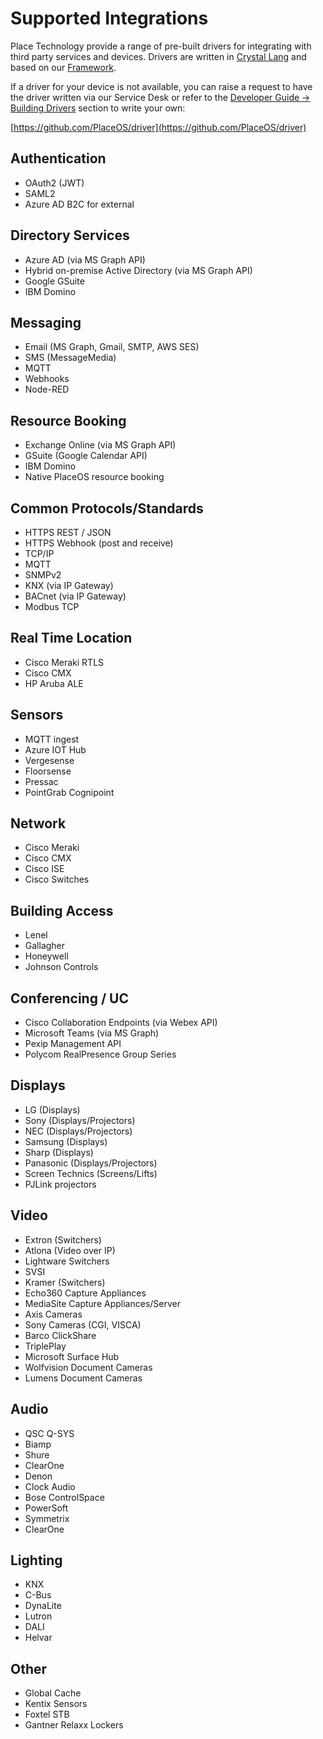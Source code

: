 # Supported Integrations

Place Technology provide a range of pre-built drivers for integrating with third party services and devices. Drivers are written in [Crystal Lang](https://crystal-lang.org/) and based on our [Framework](https://github.com/PlaceOS/driver).

If a driver for your device is not available, you can raise a request to have the driver written via our Service Desk or refer to the [Developer Guide -&gt; Building Drivers](https://docs.acaengine.com/developer-guide/drivers) section to write your own: 

[https://github.com/PlaceOS/driver](https://github.com/PlaceOS/driver)

## Authentication

* OAuth2 \(JWT\)
* SAML2
* Azure AD B2C for external 

## Directory Services

* Azure AD \(via MS Graph API\)
* Hybrid on-premise Active Directory \(via MS Graph API\)
* Google GSuite
* IBM Domino

## Messaging

* Email \(MS Graph, Gmail, SMTP, AWS SES\)
* SMS \(MessageMedia\)
* MQTT
* Webhooks
* Node-RED

## Resource Booking

* Exchange Online \(via MS Graph API\)
* GSuite \(Google Calendar API\)
* IBM Domino
* Native PlaceOS resource booking

## Common Protocols/Standards

* HTTPS REST / JSON
* HTTPS Webhook \(post and receive\)
* TCP/IP
* MQTT
* SNMPv2
* KNX \(via IP Gateway\)
* BACnet \(via IP Gateway\)
* Modbus TCP

## Real Time Location

* Cisco Meraki RTLS
* Cisco CMX
* HP Aruba ALE

## Sensors

* MQTT ingest
* Azure IOT Hub
* Vergesense
* Floorsense
* Pressac
* PointGrab Cognipoint

## Network

* Cisco Meraki
* Cisco CMX
* Cisco ISE
* Cisco Switches

## Building Access

* Lenel
* Gallagher
* Honeywell
* Johnson Controls

## Conferencing / UC

* Cisco Collaboration Endpoints \(via Webex API\)
* Microsoft Teams \(via MS Graph\)
* Pexip Management API
* Polycom RealPresence Group Series

## Displays

* LG \(Displays\)
* Sony \(Displays/Projectors\)
* NEC \(Displays/Projectors\)
* Samsung \(Displays\)
* Sharp \(Displays\)
* Panasonic \(Displays/Projectors\)
* Screen Technics \(Screens/Lifts\)
* PJLink projectors

## Video

* Extron \(Switchers\)
* Atlona \(Video over IP\)
* Lightware Switchers
* SVSI
* Kramer \(Switchers\)
* Echo360 Capture Appliances
* MediaSite Capture Appliances/Server
* Axis Cameras
* Sony Cameras \(CGI, VISCA\)
* Barco ClickShare
* TriplePlay
* Microsoft Surface Hub
* Wolfvision Document Cameras
* Lumens Document Cameras

## Audio

* QSC Q-SYS
* Biamp
* Shure
* ClearOne
* Denon
* Clock Audio
* Bose ControlSpace
* PowerSoft
* Symmetrix
* ClearOne

## Lighting

* KNX
* C-Bus
* DynaLite
* Lutron
* DALI
* Helvar

## Other

* Global Cache
* Kentix Sensors
* Foxtel STB
* Gantner Relaxx Lockers

